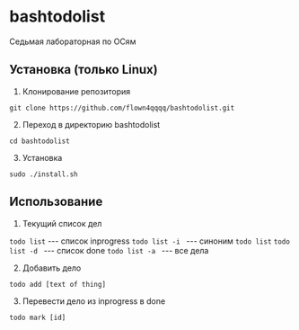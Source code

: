 # bashtodolist
Седьмая лабораторная по ОСям

## Установка (только Linux)
1. Клонирование репозитория

```git clone https://github.com/flown4qqqq/bashtodolist.git```

2. Переход в директорию bashtodolist

```cd bashtodolist```

3. Установка

```sudo ./install.sh```

## Использование
1. Текущий список дел

```todo list``` --- список inprogress
```todo list -i ``` --- синоним ```todo list```
```todo list -d ``` --- список done
```todo list -a ``` --- все дела

2. Добавить дело

```todo add [text of thing]```

3. Перевести дело из inprogress в done

```todo mark [id]```
